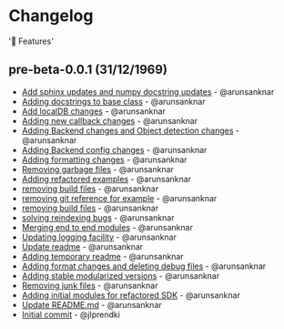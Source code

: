 # Changelog
'🚀 Features'

## pre-beta-0.0.1 (31/12/1969)
- [Add sphinx updates and numpy docstring updates](https://github.com/alectio/Alectio-lite/commit/f2fcde90d862069939d77d6eb0539cbd1814f0b5) - @arunsanknar
- [Adding docstrings to base class](https://github.com/alectio/Alectio-lite/commit/52bce85e3341a5c891ad35087e919158614e682d) - @arunsanknar
- [Add localDB changes](https://github.com/alectio/Alectio-lite/commit/91005989f613ca3ec102f779f1690d4f05276d28) - @arunsanknar
- [Adding new callback changes](https://github.com/alectio/Alectio-lite/commit/a2f4e85b272105b93221050d98e50847e917982a) - @arunsanknar
- [Adding Backend changes and Object detection changes](https://github.com/alectio/Alectio-lite/commit/5bb7d12d441c3eb80d69c9dc7a76f3abdbaa2f27) - @arunsanknar
- [Adding Backend config changes](https://github.com/alectio/Alectio-lite/commit/16cedfbc7ac4e4e67fac68022176dbf2e4e24948) - @arunsanknar
- [Adding formatting changes](https://github.com/alectio/Alectio-lite/commit/012807fae1811aecb021a2349305d2518f116162) - @arunsanknar
- [Removing garbage files](https://github.com/alectio/Alectio-lite/commit/018e16727aa8ef71810499545e70bc40cad2d338) - @arunsanknar
- [Adding refactored examples](https://github.com/alectio/Alectio-lite/commit/8af68b465e701db74a7aa3f363922b8764020014) - @arunsanknar
- [removing build files](https://github.com/alectio/Alectio-lite/commit/82ae9a893341418e9d2757ba63135040034332b1) - @arunsanknar
- [removing git reference for example](https://github.com/alectio/Alectio-lite/commit/aa4af8aac8fa3eebd858f3ce0887b943e6b65476) - @arunsanknar
- [removing build files](https://github.com/alectio/Alectio-lite/commit/865cc7d5642cfbd5f5439c4a6269f2872a4a0bc5) - @arunsanknar
- [solving reindexing bugs](https://github.com/alectio/Alectio-lite/commit/1ff3c28ad4b04353907db468d7b1aa965cd2b249) - @arunsanknar
- [Merging end to end modules](https://github.com/alectio/Alectio-lite/commit/192bd9a76eba1b1c413183475dcea2249df95bfd) - @arunsanknar
- [Updating logging facility](https://github.com/alectio/Alectio-lite/commit/a7f336d3dd86b99566d11076d3b54a6236164cb6) - @arunsanknar
- [Update readme](https://github.com/alectio/Alectio-lite/commit/24c8f3837756680e23ccdb78a2836208e332c676) - @arunsanknar
- [Adding temporary readme](https://github.com/alectio/Alectio-lite/commit/a2e6e57cef9a1708b402ba2818fb1d93d8f1ca31) - @arunsanknar
- [Adding format changes and deleting debug files](https://github.com/alectio/Alectio-lite/commit/e1cd82a801d99559641d5566405f53e189624f60) - @arunsanknar
- [Adding stable modularized versions](https://github.com/alectio/Alectio-lite/commit/6bc8446afdfe2dbe1a6015c766af2fc980e067f8) - @arunsanknar
- [Removing junk files](https://github.com/alectio/Alectio-lite/commit/b04bb4ea2fef9c56e77f7d00023620555aa0d7d7) - @arunsanknar
- [Adding initial modules for refactored SDK](https://github.com/alectio/Alectio-lite/commit/2c1f57d79bf75b9e9383c79ee055c61d1c592f0c) - @arunsanknar
- [Update README.md](https://github.com/alectio/Alectio-lite/commit/7852112c388d0a230aca380da0ac68d1c2357cbb) - @arunsanknar
- [Initial commit](https://github.com/alectio/Alectio-lite/commit/d0ba2995069c676a77bbfb738836effcd6afddd0) - @jlprendki

